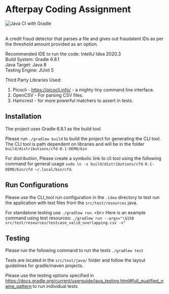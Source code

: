 # Afterpay Coding Assignment

![Java CI with Gradle](https://github.com/sreeram-boyapati/credit-fraud-detector/workflows/Java%20CI%20with%20Gradle/badge.svg)

<br/>
A credit fraud detector that parses a file and gives out fraudalent IDs as per the threshold amount provided as an option.

Recommended IDE to run the code: IntelliJ Idea 2020.3 <br/>
Build System: Gradle 6.8.1 <br/>
Java Target: Java 8 <br/>
Testing Engine: JUnit 5 <br/>

Third Party Libraries Used:  
1. Picocli - https://picocli.info/ - a mighty tiny command line interface.
2. OpenCSV - For parsing CSV files. 
3. Hamcrest - for more powerful matchers to assert in tests.

## Installation

The project uses Gradle 6.8.1 as the build tool.

Please run `./gradlew build` to build the project for generating the CLI tool.
The CLI tool is path dependent on libraries and will be in the folder `build/distributions/cfd-0.1-DEMO/bin`

For distribution, Please create a symbolic link to cli tool using the following command for general usage
`sudo ln -s build/distributions/cfd-0.1-DEMO/bin/cfd ~/.local/bin/cfd`.


## Run Configurations
Please use the CLI_tool run configuration in the `.idea` directory to test run
the application with test files from the `src/test/resources` java.

For standalone testing use `./gradlew run`. <br\>
Here is an example command using test resources:
`./gradlew run --args="\$150 src/test/resources/testcase_valid_overlapping.csv -v"`

## Testing
Please run the following command to run the tests
`./gradlew test`

Tests are located in the `src/test/java/` folder and follow the layout guidelines for gradle/maven projects.

Please use the testing options specified in https://docs.gradle.org/current/userguide/java_testing.html#full_qualified_name_pattern
to run individual tests
